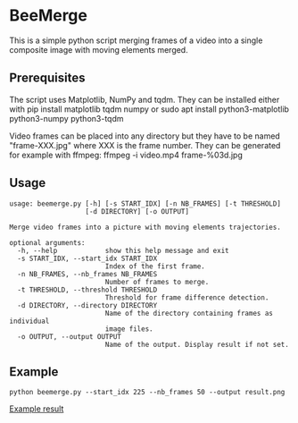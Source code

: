 # BeeMerge

This is a simple python script merging frames of a video into a single composite image with moving elements merged.

## Prerequisites

The script uses Matplotlib, NumPy and tqdm. They can be installed either with
	pip install matplotlib tqdm numpy
or
	sudo apt install python3-matplotlib python3-numpy python3-tqdm

Video frames can be placed into any directory but they have to be named "frame-XXX.jpg" where XXX is the frame number. 
They can be generated for example with ffmpeg:
	ffmpeg -i video.mp4 frame-%03d.jpg

## Usage

	usage: beemerge.py [-h] [-s START_IDX] [-n NB_FRAMES] [-t THRESHOLD]
	                   [-d DIRECTORY] [-o OUTPUT]

	Merge video frames into a picture with moving elements trajectories.

	optional arguments:
	  -h, --help            show this help message and exit
	  -s START_IDX, --start_idx START_IDX
	                        Index of the first frame.
	  -n NB_FRAMES, --nb_frames NB_FRAMES
	                        Number of frames to merge.
	  -t THRESHOLD, --threshold THRESHOLD
	                        Threshold for frame difference detection.
	  -d DIRECTORY, --directory DIRECTORY
	                        Name of the directory containing frames as individual
	                        image files.
	  -o OUTPUT, --output OUTPUT
	                        Name of the output. Display result if not set.

## Example
	python beemerge.py --start_idx 225 --nb_frames 50 --output result.png

[Example result](result.png)
